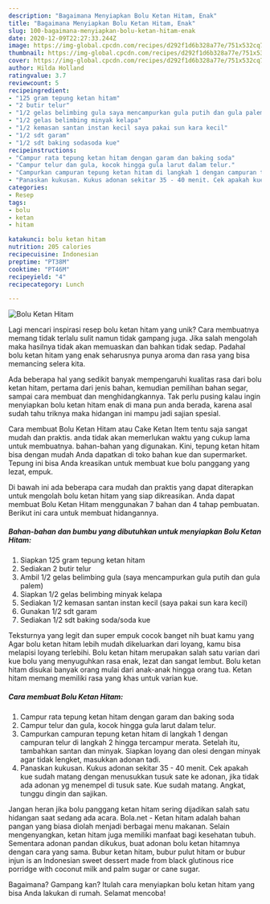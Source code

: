 ```yaml
---
description: "Bagaimana Menyiapkan Bolu Ketan Hitam, Enak"
title: "Bagaimana Menyiapkan Bolu Ketan Hitam, Enak"
slug: 100-bagaimana-menyiapkan-bolu-ketan-hitam-enak
date: 2020-12-09T22:27:33.244Z
image: https://img-global.cpcdn.com/recipes/d292f1d6b328a77e/751x532cq70/bolu-ketan-hitam-foto-resep-utama.jpg
thumbnail: https://img-global.cpcdn.com/recipes/d292f1d6b328a77e/751x532cq70/bolu-ketan-hitam-foto-resep-utama.jpg
cover: https://img-global.cpcdn.com/recipes/d292f1d6b328a77e/751x532cq70/bolu-ketan-hitam-foto-resep-utama.jpg
author: Hilda Holland
ratingvalue: 3.7
reviewcount: 5
recipeingredient:
- "125 gram tepung ketan hitam"
- "2 butir telur"
- "1/2 gelas belimbing gula saya mencampurkan gula putih dan gula palem"
- "1/2 gelas belimbing minyak kelapa"
- "1/2 kemasan santan instan kecil saya pakai sun kara kecil"
- "1/2 sdt garam"
- "1/2 sdt baking sodasoda kue"
recipeinstructions:
- "Campur rata tepung ketan hitam dengan garam dan baking soda"
- "Campur telur dan gula, kocok hingga gula larut dalam telur."
- "Campurkan campuran tepung ketan hitam di langkah 1 dengan campuran telur di langkah 2 hingga tercampur merata. Setelah itu, tambahkan santan dan minyak. Siapkan loyang dan olesi dengan minyak agar tidak lengket, masukkan adonan tadi."
- "Panaskan kukusan. Kukus adonan sekitar 35 - 40 menit. Cek apakah kue sudah matang dengan menusukkan tusuk sate ke adonan, jika tidak ada adonan yg menempel di tusuk sate. Kue sudah matang. Angkat, tunggu dingin dan sajikan."
categories:
- Resep
tags:
- bolu
- ketan
- hitam

katakunci: bolu ketan hitam 
nutrition: 205 calories
recipecuisine: Indonesian
preptime: "PT38M"
cooktime: "PT46M"
recipeyield: "4"
recipecategory: Lunch

---
```



![Bolu Ketan Hitam](https://img-global.cpcdn.com/recipes/d292f1d6b328a77e/751x532cq70/bolu-ketan-hitam-foto-resep-utama.jpg)

Lagi mencari inspirasi resep bolu ketan hitam yang unik? Cara membuatnya memang tidak terlalu sulit namun tidak gampang juga. Jika salah mengolah maka hasilnya tidak akan memuaskan dan bahkan tidak sedap. Padahal bolu ketan hitam yang enak seharusnya punya aroma dan rasa yang bisa memancing selera kita.

Ada beberapa hal yang sedikit banyak mempengaruhi kualitas rasa dari bolu ketan hitam, pertama dari jenis bahan, kemudian pemilihan bahan segar, sampai cara membuat dan menghidangkannya. Tak perlu pusing kalau ingin menyiapkan bolu ketan hitam enak di mana pun anda berada, karena asal sudah tahu triknya maka hidangan ini mampu jadi sajian spesial.

Cara membuat Bolu Ketan Hitam atau Cake Ketan Item tentu saja sangat mudah dan praktis. anda tidak akan memerlukan waktu yang cukup lama untuk membuatnya. bahan-bahan yang digunakan. Kini, tepung ketan hitam bisa dengan mudah Anda dapatkan di toko bahan kue dan supermarket. Tepung ini bisa Anda kreasikan untuk membuat kue bolu panggang yang lezat, empuk.


Di bawah ini ada beberapa cara mudah dan praktis yang dapat diterapkan untuk mengolah bolu ketan hitam yang siap dikreasikan. Anda dapat membuat Bolu Ketan Hitam menggunakan 7 bahan dan 4 tahap pembuatan. Berikut ini cara untuk membuat hidangannya.

<!--inarticleads1-->

##### Bahan-bahan dan bumbu yang dibutuhkan untuk menyiapkan Bolu Ketan Hitam:

1. Siapkan 125 gram tepung ketan hitam
1. Sediakan 2 butir telur
1. Ambil 1/2 gelas belimbing gula (saya mencampurkan gula putih dan gula palem)
1. Siapkan 1/2 gelas belimbing minyak kelapa
1. Sediakan 1/2 kemasan santan instan kecil (saya pakai sun kara kecil)
1. Gunakan 1/2 sdt garam
1. Sediakan 1/2 sdt baking soda/soda kue


Teksturnya yang legit dan super empuk cocok banget nih buat kamu yang Agar bolu ketan hitam lebih mudah dikeluarkan dari loyang, kamu bisa melapisi loyang terlebihi. Bolu ketan hitam merupakan salah satu varian dari kue bolu yang menyuguhkan rasa enak, lezat dan sangat lembut. Bolu ketan hitam disukai banyak orang mulai dari anak-anak hingga orang tua. Ketan hitam memang memiliki rasa yang khas untuk varian kue. 

<!--inarticleads2-->

##### Cara membuat Bolu Ketan Hitam:

1. Campur rata tepung ketan hitam dengan garam dan baking soda
1. Campur telur dan gula, kocok hingga gula larut dalam telur.
1. Campurkan campuran tepung ketan hitam di langkah 1 dengan campuran telur di langkah 2 hingga tercampur merata. Setelah itu, tambahkan santan dan minyak. Siapkan loyang dan olesi dengan minyak agar tidak lengket, masukkan adonan tadi.
1. Panaskan kukusan. Kukus adonan sekitar 35 - 40 menit. Cek apakah kue sudah matang dengan menusukkan tusuk sate ke adonan, jika tidak ada adonan yg menempel di tusuk sate. Kue sudah matang. Angkat, tunggu dingin dan sajikan.


Jangan heran jika bolu panggang ketan hitam sering dijadikan salah satu hidangan saat sedang ada acara. Bola.net - Ketan hitam adalah bahan pangan yang biasa diolah menjadi berbagai menu makanan. Selain mengenyangkan, ketan hitam juga memiliki manfaat bagi kesehatan tubuh. Sementara adonan pandan dikukus, buat adonan bolu ketan hitamnya dengan cara yang sama. Bubur ketan hitam, bubur pulut hitam or bubur injun is an Indonesian sweet dessert made from black glutinous rice porridge with coconut milk and palm sugar or cane sugar. 

Bagaimana? Gampang kan? Itulah cara menyiapkan bolu ketan hitam yang bisa Anda lakukan di rumah. Selamat mencoba!
